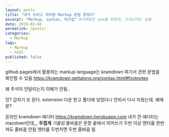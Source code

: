 ```yaml
---
layout: posts
title: "내가 쓰려고 적어본 Markup 문법 총정리"
excerpt: "Markup, syntax, 마크업" #이부분은 seo를 위한것, 드러나지는 않음
date: 2019-02-02
permalink: /posts/
categories: 
  - Markup
tags: 
  - Markup
  - html
published: false
---
```


github pages에서 활용하는 markup language는 kramdown
여기서 관련 문법을 확인할 수 있음
https://kramdown.gettalong.org/syntax.html#footnotes

왜 주석이 안달리는지 이해가 안됨..

잉? 갑자기 또 된다. extension 다운 받고 폴더에 넣었더니 안되서 다시 지웠는데.
왜때문?

온라인 kramdown 에디터  https://kramdown.herokuapp.com
내가 깐 에디터는 macdown인데,,,
**두껍게**
*기울임*
줄바꿈은 문장 끝에서 띄어쓰기 두번 이상
엔터를 한번 쳐도 줄바꿈 안됨
엔터를 두번치면 두번 줄바꿈 됨





